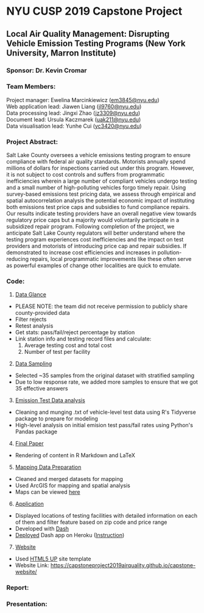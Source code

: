 # NYU CUSP 2019 Capstone Project
## Local Air Quality Management: Disrupting Vehicle Emission Testing Programs (New York University, Marron Institute)
### Sponsor: Dr. Kevin Cromar
### Team Members:
Project manager: Ewelina Marcinkiewicz (em3845@nyu.edu)  
Web application lead: Jiawen Liang (jl9760@nyu.edu)  
Data processing lead: Jingxi Zhao (jz3309@nyu.edu)  
Document lead: Ursula Kaczmarek (uak211@nyu.edu)  
Data visualisation lead: Yunhe Cui (yc3420@nyu.edu)

### Project Abstract:
Salt Lake County oversees a vehicle emissions testing program to ensure compliance with federal air quality standards. Motorists annually spend millions of dollars for inspections carried out under this program. However, it is not subject to cost controls and suffers from programmatic inefficiencies wherein a large number of compliant vehicles undergo testing and a small number of high-polluting vehicles forgo timely repair. Using survey-based emissions test pricing data, we assess through empirical and spatial autocorrelation analysis the potential economic impact of instituting both emissions test price caps and subsidies to fund compliance repairs. Our results indicate testing providers have an overall negative view towards regulatory price caps but a majority would voluntarily participate in a subsidized repair program. Following completion of the project, we anticipate Salt Lake County regulators will better understand where the testing program experiences cost inefficiencies and the impact on test providers and motorists of introducing price cap and repair subsidies. If demonstrated to increase cost efficiencies and increases in pollution-reducing repairs, local programmatic improvements like these often serve as powerful examples of change other localities are quick to emulate.

### Code:
1. [Data Glance](https://github.com/capstoneproject2019airquality/capstone_code_sharing/blob/master/Data%20Glance/data_glance_update_yc3420.ipynb)
  - PLEASE NOTE: the team did not receive permission to publicly share county-provided data
  - Filter rejects
  - Retest analysis
  - Get stats: pass/fail/reject percentage by station  
  - Link station info and testing record files and calculate:  
    1) Average testing cost and total cost  
    2) Number of test per facility

2. [Data Sampling](https://github.com/capstoneproject2019airquality/capstone_code_sharing/blob/master/Data%20Sampling/data_sampling.ipynb)
  - Selected ~35 samples from the original dataset with stratified sampling
  - Due to low response rate, we added more samples to ensure that we got 35 effective answers
 
3. [Emission Test Data analysis](https://github.com/capstoneproject2019airquality/capstone_code_sharing/blob/master/Emission%20Test%20Data%20Analysis/pass_fail_analysis_v3.ipynb)
  - Cleaning and munging .txt of vehicle-level test data using R's Tidyverse package to prepare for modeling
  - High-level analysis on initial emision test pass/fail rates using Python's Pandas package

4. [Final Paper](https://github.com/capstoneproject2019airquality/capstone_code_sharing/blob/master/Final%20Paper/air_quality_final.pdf)
  - Rendering of content in R Markdown and LaTeX

5. [Mapping Data Preparation](https://github.com/capstoneproject2019airquality/capstone_code_sharing/blob/master/Mapping%20Data%20Preparation/Mapping_yc3420.ipynb)
  - Cleaned and merged datasets for mapping
  - Used ArcGIS for mapping and spatial analysis
  - Maps can be viewed [here](https://drive.google.com/open?id=1_RUWiXNjXRbj_tAb_H6AaePHDXV_AatY)

6. [Application](https://github.com/capstoneproject2019airquality/capstone_code_sharing/blob/master/Web%20Application/app_0719_Gavin.py)
  - Displayed locations of testing facilities with detailed information on each of them and filter feature based on zip code and price range
  - Developed with [Dash](https://pypi.org/project/dash/)
  - [Deployed](https://jz3309capstone.herokuapp.com/) Dash app on Heroku ([Instruction](https://dash.plot.ly/deployment))
7. [Website](https://github.com/capstoneproject2019airquality/capstone-website)
  - Used [HTML5 UP](https://html5up.net) site template
  - Website Link: https://capstoneproject2019airquality.github.io/capstone-website/


### Report:

### Presentation:
